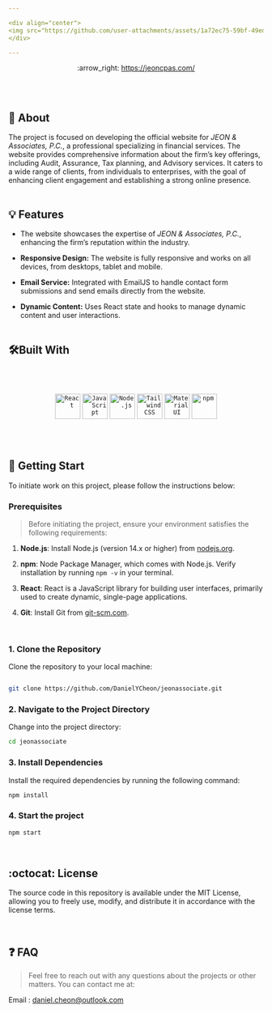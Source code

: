 ```yaml
---

<div align="center">
<img src="https://github.com/user-attachments/assets/1a72ec75-59bf-49ed-a2ca-c9bea9c8636d" width="500"></img>
</div>

---
```


<div align="center">
	:arrow_right: <a href="https://jeoncpas.com/">https://jeoncpas.com/</a>
</div>

<br/><br/>

## :bookmark_tabs: About
The project is focused on developing the official website for _JEON & Associates, P.C._, a professional specializing in financial services. The website provides comprehensive information about the firm’s key offerings, including Audit, Assurance, Tax planning, and Advisory services. It caters to a wide range of clients, from individuals to enterprises, with the goal of enhancing client engagement and establishing a strong online presence.
<br/><br/>

## :bulb: Features 

* The website showcases the expertise of _JEON & Associates, P.C._, enhancing the firm’s reputation within the industry.
  
* **Responsive Design:** The website is fully responsive and works on all devices, from desktops, tablet and mobile.

* **Email Service:** Integrated with EmailJS to handle contact form submissions and send emails directly from the website.

* **Dynamic Content:** Uses React state and hooks to manage dynamic content and user interactions.
<br/><br/>


## :hammer_and_wrench:Built With
<br/><br/>

<div align="center">
	<code><img width="50" src="https://user-images.githubusercontent.com/25181517/183897015-94a058a6-b86e-4e42-a37f-bf92061753e5.png" alt="React" title="React"/></code>
	<code><img width="50" src="https://user-images.githubusercontent.com/25181517/117447155-6a868a00-af3d-11eb-9cfe-245df15c9f3f.png" alt="JavaScript" title="JavaScript"/></code>
	<code><img width="50" src="https://user-images.githubusercontent.com/25181517/183568594-85e280a7-0d7e-4d1a-9028-c8c2209e073c.png" alt="Node.js" title="Node.js"/></code>
	<code><img width="50" src="https://user-images.githubusercontent.com/25181517/202896760-337261ed-ee92-4979-84c4-d4b829c7355d.png" alt="Tailwind CSS" title="Tailwind CSS"/></code>
	<code><img width="50" src="https://user-images.githubusercontent.com/25181517/189716630-fe6c084c-6c66-43af-aa49-64c8aea4a5c2.png" alt="Material UI" title="Material UI"/></code>
	<code><img width="50" src="https://user-images.githubusercontent.com/25181517/121401671-49102800-c959-11eb-9f6f-74d49a5e1774.png" alt="npm" title="npm"/></code>
</div>


<br/><br/>



   
## :rocket: Getting Start
To initiate work on this project, please follow the instructions below:

### Prerequisites

> Before initiating the project, ensure your environment satisfies the following requirements:

1. **Node.js**: Install Node.js (version 14.x or higher) from [nodejs.org](https://nodejs.org/).
   
2. **npm**: Node Package Manager, which comes with Node.js. Verify installation by running `npm -v` in your terminal.
   
3. **React**: React is a JavaScript library for building user interfaces, primarily used to create dynamic, single-page applications.

4. **Git**: Install Git from [git-scm.com](https://git-scm.com/).

<br/>

### 1. Clone the Repository
Clone the repository to your local machine:

 ```bash

git clone https://github.com/DanielYCheon/jeonassociate.git

```
### 2. Navigate to the Project Directory
Change into the project directory:

```bash
cd jeonassociate
```
### 3. Install Dependencies 
Install the required dependencies by running the following command:
```bash
npm install
```
### 4. Start the project
```bash
npm start
```
<br/>

## :octocat: License

The source code in this repository is available under the MIT License, allowing you to freely use, modify, and distribute it in accordance with the license terms.

<br/>

## :question: FAQ

> Feel free to reach out with any questions about the projects or other matters. You can contact me at:

Email : daniel.cheon@outlook.com

<br/><br/>
